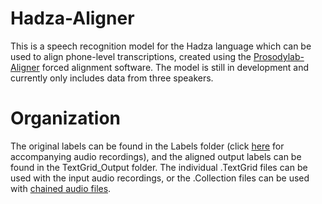 # Hadza-Aligner
This is a speech recognition model for the Hadza language which can be used to align phone-level transcriptions, created using the [Prosodylab-Aligner](https://github.com/prosodylab/Prosodylab-Aligner) forced alignment software. The model is still in development and currently only includes data from three speakers. 

# Organization
The original labels can be found in the Labels folder (click [here](https://www.dropbox.com/sh/gch66za7cxaor8n/AAD6ytvjvcQMCxswbTs4-LSLa?dl=0) for accompanying audio recordings), and the aligned output labels can be found in the TextGrid_Output folder. The individual .TextGrid files can be used with the input audio recordings, or the .Collection files can be used with [chained audio files](https://www.dropbox.com/sh/n0r4n84m3q0ta42/AADHN30vytp0d5J_-CLhRVqna?dl=0).



